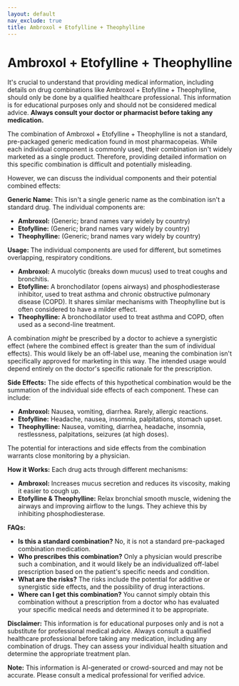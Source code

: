 ```yaml
---
layout: default
nav_exclude: true
title: Ambroxol + Etofylline + Theophylline
---
```


# Ambroxol + Etofylline + Theophylline

It's crucial to understand that providing medical information, including details on drug combinations like Ambroxol + Etofylline + Theophylline, should only be done by a qualified healthcare professional.  This information is for educational purposes only and should not be considered medical advice.  **Always consult your doctor or pharmacist before taking any medication.**

The combination of Ambroxol + Etofylline + Theophylline is not a standard, pre-packaged generic medication found in most pharmacopeias.  While each individual component is commonly used, their combination isn't widely marketed as a single product.  Therefore, providing detailed information on this specific combination is difficult and potentially misleading.

However, we can discuss the individual components and their potential combined effects:

**Generic Name:**  This isn't a single generic name as the combination isn't a standard drug.  The individual components are:

* **Ambroxol:**  (Generic; brand names vary widely by country)
* **Etofylline:** (Generic; brand names vary widely by country)
* **Theophylline:** (Generic; brand names vary widely by country)

**Usage:** The individual components are used for different, but sometimes overlapping, respiratory conditions.

* **Ambroxol:**  A mucolytic (breaks down mucus) used to treat coughs and bronchitis.
* **Etofylline:** A bronchodilator (opens airways) and phosphodiesterase inhibitor, used to treat asthma and chronic obstructive pulmonary disease (COPD).  It shares similar mechanisms with Theophylline but is often considered to have a milder effect.
* **Theophylline:** A bronchodilator used to treat asthma and COPD, often used as a second-line treatment.

A combination *might* be prescribed by a doctor to achieve a synergistic effect (where the combined effect is greater than the sum of individual effects). This would likely be an off-label use, meaning the combination isn't specifically approved for marketing in this way. The intended usage would depend entirely on the doctor's specific rationale for the prescription.

**Side Effects:** The side effects of this hypothetical combination would be the summation of the individual side effects of each component.  These can include:

* **Ambroxol:** Nausea, vomiting, diarrhea.  Rarely, allergic reactions.
* **Etofylline:** Headache, nausea, insomnia, palpitations, stomach upset.
* **Theophylline:** Nausea, vomiting, diarrhea, headache, insomnia, restlessness, palpitations, seizures (at high doses).

The potential for interactions and side effects from the combination warrants close monitoring by a physician.

**How it Works:**  Each drug acts through different mechanisms:

* **Ambroxol:** Increases mucus secretion and reduces its viscosity, making it easier to cough up.
* **Etofylline & Theophylline:** Relax bronchial smooth muscle, widening the airways and improving airflow to the lungs.  They achieve this by inhibiting phosphodiesterase.

**FAQs:**

* **Is this a standard combination?** No, it is not a standard pre-packaged combination medication.
* **Who prescribes this combination?**  Only a physician would prescribe such a combination, and it would likely be an individualized off-label prescription based on the patient's specific needs and condition.
* **What are the risks?** The risks include the potential for additive or synergistic side effects, and the possibility of drug interactions.
* **Where can I get this combination?** You cannot simply obtain this combination without a prescription from a doctor who has evaluated your specific medical needs and determined it to be appropriate.


**Disclaimer:** This information is for educational purposes only and is not a substitute for professional medical advice. Always consult a qualified healthcare professional before taking any medication, including any combination of drugs. They can assess your individual health situation and determine the appropriate treatment plan.


**Note:** This information is AI-generated or crowd-sourced and may not be accurate. Please consult a medical professional for verified advice.